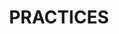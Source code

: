 ---
# Featured tags need to have either the `list` or `grid` layout (PRO only).
layout: grid

# The title of the tag's page.
title: PRACTICES

# The name of the tag, used in a post's front matter (e.g. tags: [<slug>]).
slug: practice

show_collection: practice

# (Optional) Write a short (~150 characters) description of this featured tag.
description: >
 학습과 기술 향상을 위해 진행한 작은 규모의 실습 프로젝트

# (Optional) You can disable grouping posts by date.
# no_groups: true

# Exclude this example category from the sitemap.
# DON'T USE THIS SETTING IN YOUR CATEGORIES!
sitemap: false
---
